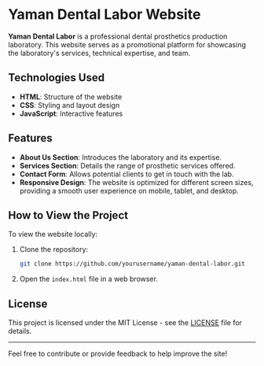 # Yaman Dental Labor Website

**Yaman Dental Labor** is a professional dental prosthetics production laboratory. This website serves as a promotional platform for showcasing the laboratory's services, technical expertise, and team.

## Technologies Used

- **HTML**: Structure of the website
- **CSS**: Styling and layout design
- **JavaScript**: Interactive features

## Features

- **About Us Section**: Introduces the laboratory and its expertise.
- **Services Section**: Details the range of prosthetic services offered.
- **Contact Form**: Allows potential clients to get in touch with the lab.
- **Responsive Design**: The website is optimized for different screen sizes, providing a smooth user experience on mobile, tablet, and desktop.

## How to View the Project

To view the website locally:

1. Clone the repository:
    ```bash
    git clone https://github.com/yourusername/yaman-dental-labor.git
    ```
2. Open the `index.html` file in a web browser.

## License

This project is licensed under the MIT License - see the [LICENSE](LICENSE) file for details.

---

Feel free to contribute or provide feedback to help improve the site!
